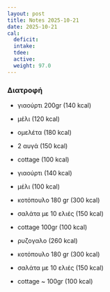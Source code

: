 ```yaml
---
layout: post
title: Notes 2025-10-21
date: 2025-10-21
cal:
  deficit:
  intake:
  tdee: 
  active:
  weight: 97.0
---
```


### Διατροφή

- γιαούρτι 200gr (140 kcal)
- μέλι (120 kcal)

- ομελέτα (180 kcal)
- 2 αυγά (150 kcal)
- cottage (100 kcal)
- γιαούρτι (140 kcal)
- μέλι (100 kcal)

- κοτόπουλο 180 gr (300 kcal)
- σαλάτα με 10 ελιές (150 kcal)
- cottage 100gr (100 kcal)
- ρυζογαλο (260 kcal)

 
- κοτόπουλο 180 gr (300 kcal)
- σαλάτα με 10 ελιές (150 kcal)
- cottage ~ 100gr (100 kcal)


<!---  ![pic](/pics/2025-10-21/yogurt.jpg)<br> -->
